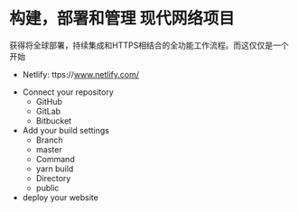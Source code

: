 # 构建，部署和管理 现代网络项目

获得将全球部署，持续集成和HTTPS相结合的全功能工作流程。而这仅仅是一个开始

*  Netlify: ttps://www.netlify.com/

- Connect your repository
  - GitHub
  - GitLab
  - Bitbucket
- Add your build settings
  - Branch
  - master
  - Command
  - yarn build
  - Directory
  - public
- deploy your website
